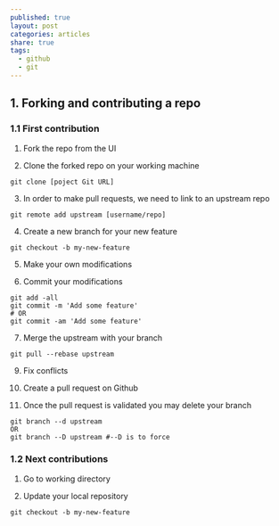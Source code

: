 ```yaml
---
published: true
layout: post
categories: articles
share: true
tags:
  - github
  - git
---
```

## 1. Forking and contributing a repo

### 1.1 First contribution

1. Fork the repo from the UI

2. Clone the forked repo on your working machine  
```shell
git clone [poject Git URL]
```
3. In order to make pull requests, we need to link to an upstream repo
```shell
git remote add upstream [username/repo]
```
4. Create a new branch for your new feature 
```shell
git checkout -b my-new-feature
```
5. Make your own modifications

6. Commit your modifications 
```shell
git add -all
git commit -m 'Add some feature'   
# OR
git commit -am 'Add some feature' 
```
7. Merge the upstream with your branch 
```shell
git pull --rebase upstream
```
9. Fix conflicts 

10. Create a pull request on Github

11. Once the pull request is validated you may delete your branch
```shell
git branch --d upstream
OR
git branch --D upstream #--D is to force
```

### 1.2 Next contributions

1. Go to working directory 

2. Update your local repository
```git
git checkout -b my-new-feature
```

 
